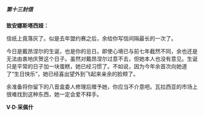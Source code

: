 ##### 第十三封信

**致安娜斯塔西娅：**

信纸上竟落灰了。似是去年盟约赛之后，余给你写信间隔最长的一次了。

今日是戴昂涅尔的生诞，也是你的忌日。即使心境已与前七年截然不同，余也还是无法由衷地庆贺这个日子。虽然对戴昂涅尔过意不去，但她本人也没有意见。生诞只是平常的日子加一块蛋糕，她已经习惯了。不如说，因为今年余首次向她道了“生日快乐”，她已经喜出望外到飞起来亲余的脸颊了。

余准备将你留下的八音盒委人修理后赠予她，你应当不介意吧。瓦拉西亚的市场上很难找到这种东西，她一定会爱不释手。

**V·D·采佩什**

